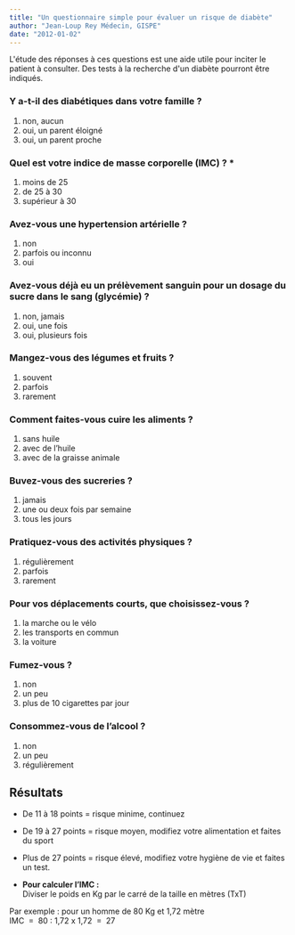 ```yaml
---
title: "Un questionnaire simple pour évaluer un risque de diabète"
author: "Jean-Loup Rey Médecin, GISPE"
date: "2012-01-02"
---
```


L'étude des réponses à ces questions est une aide utile pour inciter le patient à consulter. Des tests à la recherche d'un diabète pourront être indiqués.
### Y a-t-il des diabétiques dans votre famille ?

1.  non, aucun
2.  oui, un parent éloigné
3.  oui, un parent proche

### Quel est votre indice de masse corporelle (IMC) ? *

1.  moins de 25
2.  de 25 à 30
3.  supérieur à 30

### Avez-vous une hypertension artérielle ?

1.  non
2.  parfois ou inconnu
3.  oui

### Avez-vous déjà eu un prélèvement sanguin pour un dosage du sucre dans le sang (glycémie) ?

1.  non, jamais
2.  oui, une fois
3.  oui, plusieurs fois

### Mangez-vous des légumes et fruits ?

1.  souvent
2.  parfois
3.  rarement

### Comment faites-vous cuire les aliments ?

1.  sans huile
2.  avec de l’huile
3.  avec de la graisse animale

### Buvez-vous des sucreries ?

1.  jamais
2.  une ou deux fois par semaine
3.  tous les jours

### Pratiquez-vous des activités physiques ?

1.  régulièrement
2.  parfois
3.  rarement

### Pour vos déplacements courts, que choisissez-vous ?

1.  la marche ou le vélo
2.  les transports en commun
3.  la voiture

### Fumez-vous ?

1.  non
2.  un peu
3.  plus de 10 cigarettes par jour

### Consommez-vous de l’alcool ?

1.  non
2.  un peu
3.  régulièrement

## Résultats

*   De 11 à 18 points = risque minime, continuez
*   De 19 à 27 points = risque moyen, modifiez votre alimentation et faites du sport
*   Plus de 27 points = risque élevé, modifiez votre hygiène de vie et faites un test.

* **Pour calculer l’IMC :**  
Diviser le poids en Kg par le carré de la taille en mètres (TxT)

Par exemple : pour un homme de 80 Kg et 1,72 mètre  
IMC  =  80 : 1,72 x 1,72  =  27